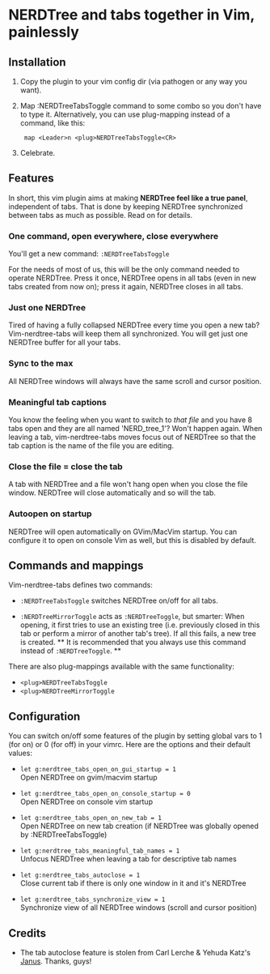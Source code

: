 # NERDTree and tabs together in Vim, painlessly

## Installation

1. Copy the plugin to your vim config dir (via pathogen or any way you want).

2. Map :NERDTreeTabsToggle command to some combo so you don't have to type it.
   Alternatively, you can use plug-mapping instead of a command, like this:

        map <Leader>n <plug>NERDTreeTabsToggle<CR>

3. Celebrate.

## Features

In short, this vim plugin aims at making **NERDTree feel like a true panel**,
independent of tabs. That is done by keeping NERDTree synchronized between
tabs as much as possible. Read on for details.

### One command, open everywhere, close everywhere

You'll get a new command: `:NERDTreeTabsToggle`

For the needs of most of us, this will be the only command needed to operate
NERDTree. Press it once, NERDTree opens in all tabs (even in new tabs created
from now on); press it again, NERDTree closes in all tabs.

### Just one NERDTree

Tired of having a fully collapsed NERDTree every time you open a new tab?
Vim-nerdtree-tabs will keep them all synchronized. You will get just one
NERDTree buffer for all your tabs.

### Sync to the max

All NERDTree windows will always have the same scroll and cursor position.

### Meaningful tab captions

You know the feeling when you want to switch to *that file* and you have 8 tabs
open and they are all named 'NERD_tree_1'? Won't happen again. When leaving
a tab, vim-nerdtree-tabs moves focus out of NERDTree so that the tab caption is
the name of the file you are editing.

### Close the file = close the tab

A tab with NERDTree and a file won't hang open when you close the file window.
NERDTree will close automatically and so will the tab.

### Autoopen on startup

NERDTree will open automatically on GVim/MacVim startup. You can configure it
to open on console Vim as well, but this is disabled by default.

## Commands and mappings

Vim-nerdtree-tabs defines two commands:

* `:NERDTreeTabsToggle` switches NERDTree on/off for all tabs.

* `:NERDTreeMirrorToggle` acts as `:NERDTreeToggle`, but smarter: When opening,
  it first tries to use an existing tree (i.e. previously closed in this tab or
  perform a mirror of another tab's tree). If all this fails, a new tree is
  created. ** It is recommended that you always use this command instead of
  `:NERDTreeToggle`. **

There are also plug-mappings available with the same functionality:

* `<plug>NERDTreeTabsToggle`
* `<plug>NERDTreeMirrorToggle`

## Configuration

You can switch on/off some features of the plugin by setting global vars to 1
(for on) or 0 (for off) in your vimrc. Here are the options and their default
values:

* `let g:nerdtree_tabs_open_on_gui_startup = 1`  
  Open NERDTree on gvim/macvim startup

* `let g:nerdtree_tabs_open_on_console_startup = 0`  
  Open NERDTree on console vim startup

* `let g:nerdtree_tabs_open_on_new_tab = 1`  
  Open NERDTree on new tab creation (if NERDTree was globally opened by
  :NERDTreeTabsToggle)

* `let g:nerdtree_tabs_meaningful_tab_names = 1`  
  Unfocus NERDTree when leaving a tab for descriptive tab names

* `let g:nerdtree_tabs_autoclose = 1`  
  Close current tab if there is only one window in it and it's NERDTree

* `let g:nerdtree_tabs_synchronize_view = 1`  
  Synchronize view of all NERDTree windows (scroll and cursor position)

## Credits

* The tab autoclose feature is stolen from Carl Lerche & Yehuda Katz's
  [Janus](https://github.com/carlhuda/janus). Thanks, guys!


